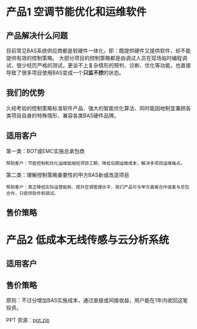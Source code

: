 # 产品1 空调节能优化和运维软件 #
## 产品解决什么问题 ##
  目前常见BAS系统供应商都是软硬件一体化，即：既提供硬件又提供软件，却不能提供有效的控制策略。
  大部分项目的控制策略都是由调试人员在现场临时编程调试，很少经历严格的测试，更谈不上复杂情形的预判、诊断、优化等功能，也直接导致了很多项目使用BAS变成一个**只监不控**的状态。
  
## 我们的优势 ##
  久经考验的控制策略标准软件产品、强大的智能优化算法、同时能因地制宜兼顾各类项目自身的特殊情形、兼容各类BAS硬件品牌。

## 适用客户 ##
  第一类：BOT或EMC实施总承包商
  ```
  帮助客户：节能控制和优化运维能缩短项目工期，降低后期运维成本，解决多项目运维痛点。
  ```
  
  第二类：理解控制策略重要性的甲方BAS新或改造项目
  ```
  帮助客户：真正降低实际运营能耗、提升空调管理水平，我们产品可与甲方直接合作或者与总包合作，只提供软件和调试。
  ```
  
## 售价策略 ##



# 产品2 低成本无线传感与云分析系统 #
## 适用客户 ##


## 售价策略 ##
  原则：不过分增加BAS实施成本，通过直接或间接收益，用户能在1年内收回这笔投资。


PPT 资源：[ppt.zip](ftp://s:s2017@139.196.7.223/ppt.zip)



